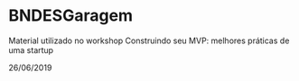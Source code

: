 # BNDESGaragem
Material utilizado no workshop Construindo seu MVP: melhores práticas de uma startup

26/06/2019
